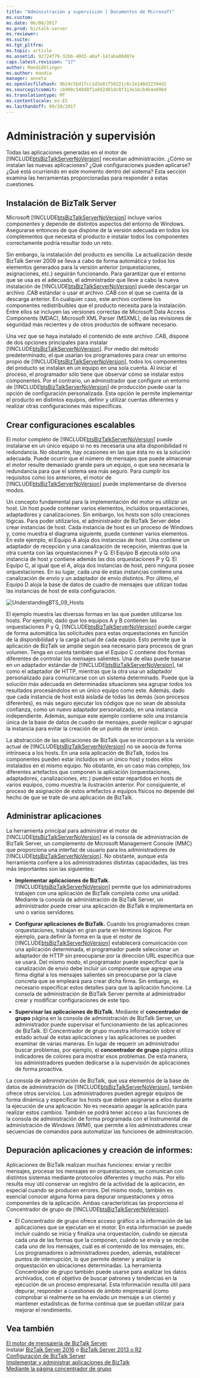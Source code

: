```yaml
---
title: "Administración y supervisión | Documentos de Microsoft"
ms.custom: 
ms.date: 06/08/2017
ms.prod: biztalk-server
ms.reviewer: 
ms.suite: 
ms.tgt_pltfrm: 
ms.topic: article
ms.assetid: 92724f79-32bb-40d3-a0af-147aba00d87e
caps.latest.revision: "17"
author: MandiOhlinger
ms.author: mandia
manager: anneta
ms.openlocfilehash: 9b24c5bd1fcc1d2e81f50221c6c1e148d22394d2
ms.sourcegitcommit: cb908c540d8f1a692d01dc8f313e16cb4b4e696d
ms.translationtype: MT
ms.contentlocale: es-ES
ms.lasthandoff: 09/20/2017
---
```

# <a name="management-and-monitoring"></a>Administración y supervisión
Todas las aplicaciones generadas en el motor de [!INCLUDE[btsBizTalkServerNoVersion](../includes/btsbiztalkservernoversion-md.md)] necesitan administración. ¿Cómo se instalan las nuevas aplicaciones? ¿Qué configuraciones pueden aplicarse? ¿Qué está ocurriendo en este momento dentro del sistema? Esta sección examina las herramientas proporcionadas para responder a estas cuestiones.  
  
## <a name="installing-biztalk-server"></a>Instalación de BizTalk Server  
 Microsoft [!INCLUDE[btsBizTalkServerNoVersion](../includes/btsbiztalkservernoversion-md.md)] incluye varios componentes y depende de distintos aspectos del entorno de Windows. Asegurarse entonces de que dispone de la versión adecuada en todos los complementos que necesita el producto e instalar todos los componentes correctamente podría resultar todo un reto.  
  
 Sin embargo, la instalación del producto es sencilla. La actualización desde BizTalk Server 2009 se lleva a cabo de forma automática y todos los elementos generados para la versión anterior (orquestaciones, asignaciones, etc.) seguirán funcionando. Para garantizar que el entorno que se usa es el adecuado, el administrador que lleve a cabo la nueva instalación de [!INCLUDE[btsBizTalkServerNoVersion](../includes/btsbiztalkservernoversion-md.md)] puede descargar un archivo .CAB estándar o usar el archivo .CAB con el que se cuenta de la descarga anterior. En cualquier caso, este archivo contiene los componentes redistribuibles que el producto necesita para la instalación. Entre ellos se incluyen las versiones correctas de Microsoft Data Access Components (MDAC), Microsoft XML Parser (MSXML), de las revisiones de seguridad más recientes y de otros productos de software necesario.  
  
 Una vez que se haya instalado el contenido de este archivo .CAB, dispone de dos opciones principales para instalar [!INCLUDE[btsBizTalkServerNoVersion](../includes/btsbiztalkservernoversion-md.md)]. Por medio del método predeterminado, el que usarían los programadores para crear un entorno propio de [!INCLUDE[btsBizTalkServerNoVersion](../includes/btsbiztalkservernoversion-md.md)], todos los componentes del producto se instalan en un equipo en una sola cuenta. Al iniciar el proceso, el programador sólo tiene que observar cómo se instalar estos componentes. Por el contrario, un administrador que configure un entorno de [!INCLUDE[btsBizTalkServerNoVersion](../includes/btsbiztalkservernoversion-md.md)] de producción puede usar la opción de configuración personalizada. Esta opción le permite implementar el producto en distintos equipos, definir y utilizar cuentas diferentes y realizar otras configuraciones más específicas.  
  
## <a name="creating-scalable-configurations"></a>Crear configuraciones escalables  
 El motor completo de [!INCLUDE[btsBizTalkServerNoVersion](../includes/btsbiztalkservernoversion-md.md)] puede instalarse en un único equipo si no es necesaria una alta disponibilidad ni redundancia. No obstante, hay ocasiones en las que ésta no es la solución adecuada. Puede ocurrir que el número de mensajes que puede almacenar el motor resulte demasiado grande para un equipo, o que sea necesaria la redundancia para que el sistema sea más seguro. Para cumplir los requisitos como los anteriores, el motor de [!INCLUDE[btsBizTalkServerNoVersion](../includes/btsbiztalkservernoversion-md.md)] puede implementarse de diversos modos.  
  
 Un concepto fundamental para la implementación del motor es utilizar un host. Un host puede contener varios elementos, incluidos orquestaciones, adaptadores y canalizaciones. Sin embargo, los hosts son sólo creaciones lógicas. Para poder utilizarlos, el administrador de BizTalk Server debe crear instancias de host. Cada instancia de host es un proceso de Windows y, como muestra el diagrama siguiente, puede contener varios elementos. En este ejemplo, el Equipo A aloja dos instancias de host. Una contiene un adaptador de recepción y una canalización de recepción, mientras que la otra cuenta con las orquestaciones P y Q. El Equipo B ejecuta sólo una instancia de host y contiene además las dos orquestaciones P y Q. El Equipo C, al igual que el A, aloja dos instancias de host, pero ninguna posee orquestaciones. En su lugar, cada una de estas instancias contiene una canalización de envío y un adaptador de envío distintos. Por último, el Equipo D aloja la base de datos de cuadro de mensajes que utilizan todas las instancias de host de esta configuración.  
  
 ![](../core/media/understandingbts-09-hosts.gif "UnderstandingBTS_09_Hosts")  
  
 El ejemplo muestra las diversas formas en las que pueden utilizarse los hosts. Por ejemplo, dado que los equipos A y B contienen las orquestaciones P y Q, [!INCLUDE[btsBizTalkServerNoVersion](../includes/btsbiztalkservernoversion-md.md)] puede cargar de forma automática las solicitudes para estas orquestaciones en función de la disponibilidad y la carga actual de cada equipo. Esto permite que la aplicación de BizTalk se amplíe según sea necesario para procesos de gran volumen. Tenga en cuenta también que el Equipo C contiene dos formas diferentes de controlar los mensajes salientes. Una de ellas puede basarse en un adaptador estándar de [!INCLUDE[btsBizTalkServerNoVersion](../includes/btsbiztalkservernoversion-md.md)], tal como el adaptador de HTTP, mientras que la otra usa un adaptador personalizado para comunicarse con un sistema determinado. Puede que la solución más adecuada en determinadas situaciones sea agrupar todos los resultados procesándolos en un único equipo como este. Además, dado que cada instancia de host está aislada de todas las demás (son procesos diferentes), es más seguro ejecutar los códigos que no sean de absoluta confianza, como un nuevo adaptador personalizado, en una instancia independiente. Además, aunque este ejemplo contiene sólo una instancia única de la base de datos de cuadro de mensajes, puede replicar o agrupar la instancia para evitar la creación de un punto de error único.  
  
 La abstracción de las aplicaciones de BizTalk que se incorporan a la versión actual de [!INCLUDE[btsBizTalkServerNoVersion](../includes/btsbiztalkservernoversion-md.md)] no se asocia de forma intrínseca a los hosts. En una sola aplicación de BizTalk, todos los componentes pueden estar incluidos en un único host y todos ellos instalados en el mismo equipo. No obstante, en un caso más complejo, los diferentes artefactos que componen la aplicación (orquestaciones, adaptadores, canalizaciones, etc.) pueden estar repartidos en hosts de varios equipos, como muestra la ilustración anterior. Por consiguiente, el proceso de asignación de estos artefactos a equipos físicos no depende del hecho de que se trate de una aplicación de BizTalk.  
  
## <a name="managing-applications"></a>Administrar aplicaciones  
 La herramienta principal para administrar el motor de [!INCLUDE[btsBizTalkServerNoVersion](../includes/btsbiztalkservernoversion-md.md)] es la consola de administración de BizTalk Server, un complemento de Microsoft Management Console (MMC) que proporciona una interfaz de usuario para los administradores de [!INCLUDE[btsBizTalkServerNoVersion](../includes/btsbiztalkservernoversion-md.md)]. No obstante, aunque esta herramienta confiere a los administradores distintas capacidades, las tres más importantes son las siguientes:  
  
-   **Implementar aplicaciones de BizTalk.** [!INCLUDE[btsBizTalkServerNoVersion](../includes/btsbiztalkservernoversion-md.md)] permite que los administradores trabajen con una aplicación de BizTalk completa como una unidad. Mediante la consola de administración de BizTalk Server, un administrador puede crear una aplicación de BizTalk e implementarla en uno o varios servidores.  
  
-   **Configurar aplicaciones de BizTalk.** Cuando los programadores crean orquestaciones, trabajan en gran parte en términos lógicos. Por ejemplo, para definir la forma en la que el motor de [!INCLUDE[btsBizTalkServerNoVersion](../includes/btsbiztalkservernoversion-md.md)] establecerá comunicación con una aplicación determinada, el programador puede seleccionar un adaptador de HTTP sin preocuparse por la dirección URL específica que se usará. Del mismo modo, el programador puede especificar que la canalización de envío debe incluir un componente que agregue una firma digital a los mensajes salientes sin preocuparse por la clave concreta que se empleará para crear dicha firma. Sin embargo, es necesario especificar estos detalles para que la aplicación funcione. La consola de administración de BizTalk Server permite al administrador crear y modificar configuraciones de este tipo.  
  
-   **Supervisar las aplicaciones de BizTalk.** Mediante el **concentrador de grupo** página en la consola de administración de BizTalk Server, un administrador puede supervisar el funcionamiento de las aplicaciones de BizTalk. El Concentrador de grupo muestra información sobre el estado actual de estas aplicaciones y las aplicaciones se pueden examinar de varias maneras. En lugar de requerir un administrador buscar problemas, por ejemplo, el **concentrador de grupo** página utiliza indicadores de colores para mostrar esos problemas. De esta manera, los administradores pueden dedicarse a la supervisión de aplicaciones de forma proactiva.  
  
 La consola de administración de BizTalk, que usa elementos de la base de datos de administración de [!INCLUDE[btsBizTalkServerNoVersion](../includes/btsbiztalkservernoversion-md.md)], también ofrece otros servicios. Los administradores pueden agregar equipos de forma dinámica y especificar los hosts que deben asignarse a ellos durante la ejecución de una aplicación. No es necesario apagar la aplicación para realizar estos cambios. También se podrá tener acceso a las funciones de la consola de administración de forma programada con el Instrumental de administración de Windows (WMI), que permite a los administradores crear secuencias de comandos para automatizar las funciones de administración.  
  
## <a name="reporting-on-and-debugging-applications"></a>Depuración aplicaciones y creación de informes:  
 Aplicaciones de BizTalk realizan muchas funciones: enviar y recibir mensajes, procesar los mensajes en orquestaciones, se comunican con distintos sistemas mediante protocolos diferentes y mucho más. Por ello resulta muy útil conservar un registro de la actividad de la aplicación, en especial cuando se producen errores. Del mismo modo, también es esencial conocer alguna forma para depurar orquestaciones y otros componentes de la aplicación. Ambas características las proporciona el Concentrador de grupo de [!INCLUDE[btsBizTalkServerNoVersion](../includes/btsbiztalkservernoversion-md.md)].  
  
-   El Concentrador de grupo ofrece acceso gráfico a la información de las aplicaciones que se ejecutan en el motor. En esta información se puede incluir cuándo se inicia y finaliza una orquestación, cuándo se ejecuta cada una de las formas que la componen, cuándo se envía y se recibe cada uno de los mensajes, cuál es el contenido de los mensajes, etc. Los programadores o administradores pueden, además, establecer puntos de interrupción, lo que permite detener y analizar la orquestación en ubicaciones determinadas. La herramienta Concentrador de grupo también puede usarse para analizar los datos archivados, con el objetivo de buscar patrones y tendencias en la ejecución de un proceso empresarial. Esta información resulta útil para depurar, responder a cuestiones de ámbito empresarial (como comprobar si realmente se ha enviado un mensaje a un cliente) y mantener estadísticas de forma continua que se puedan utilizar para mejorar el rendimiento.  
  
## <a name="see-also"></a>Vea también  
 [El motor de mensajería de BizTalk Server](../core/the-biztalk-server-messaging-engine.md)   
Instalar [BizTalk Server 2016](../install-and-config-guides/biztalk-server-2016-what-s-new-and-installation.md) o [BizTalk Server 2013 o R2](../install-and-config-guides/biztalk-server-2013-and-2013-r2-what-s-new-install-and-upgrade.md)    
[Configuración de BizTalk Server](../install-and-config-guides/configure-biztalk-server.md)  
 [Implementar y administrar aplicaciones de BizTalk](../core/deploying-and-managing-biztalk-applications.md)   
 [Mediante la página concentrador de grupo](../core/using-the-group-hub-page.md)